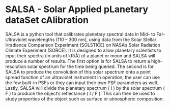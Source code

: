 # SALSA - Solar Applied pLanetary dataSet cAlibration
SALSA is a python tool that calibrates planetary spectral data in Mid- to Far-Ultraviolet wavelengths (110 – 300 nm), using data from the Solar Stellar Irradiance Comparison Experiment (SOLSTICE) on NASA’s Solar Radiation Climate Experiment (SORCE). It is designed to allow planetary scientists to input their spectra (in units of kR/Å) of a planet or moon and SALSA will produce a number of results. The first option is for SALSA to return a high-resolution solar spectrum for the time being queried. The second is for SALSA to produce the convolution of this solar spectrum onto a point spread function of an ultraviolet instrument in operation, the user can use the few built-in PSFs or they can input their own PSF parameters as well. Lastly, SALSA will divide the planetary spectrum ( I ) by the solar spectrum ( F ) to produce the object’s reflectance ( I / F ). This can then be used to study properties of the object such as surface or atmospheric composition.

